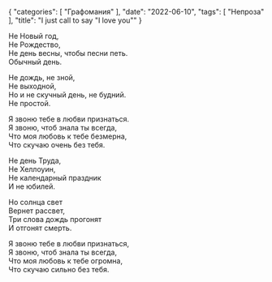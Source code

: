 {
   "categories": [
      "Графомания"
   ],
   "date": "2022-06-10",
   "tags": [
      "Непроза"
   ],
   "title": "I just call to say \"I love you\""
}

Не Новый год,  
Не Рождество,  
Не день весны, чтобы песни петь.  
Обычный день.

Не дождь, не зной,  
Не выходной,  
Но и не скучный день, не будний.  
Не простой.

Я звоню тебе в любви признаться.  
Я звоню, чтоб знала ты всегда,  
Что моя любовь к тебе безмерна,  
Что скучаю очень без тебя.

Не день Труда,  
Не Хеллоуин,  
Не календарный праздник  
И не юбилей.

Но солнца свет  
Вернет рассвет,  
Три слова дождь прогонят  
И отгонят смерть.

Я звоню тебе в любви признаться,  
Я звоню, чтоб знала ты всегда,  
Что моя любовь к тебе огромна,  
Что скучаю сильно без тебя.
